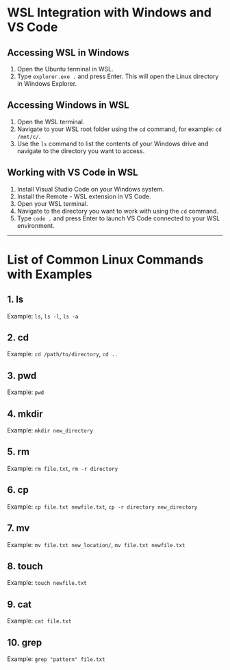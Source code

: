 # WSL Integration with Windows and VS Code

## Accessing WSL in Windows

1. Open the Ubuntu terminal in WSL.
2. Type `explorer.exe .` and press Enter. This will open the Linux directory in Windows Explorer.

## Accessing Windows in WSL

1. Open the WSL terminal.
2. Navigate to your WSL root folder using the `cd` command, for example: `cd /mnt/c/`.
3. Use the `ls` command to list the contents of your Windows drive and navigate to the directory you want to access.

## Working with VS Code in WSL

1. Install Visual Studio Code on your Windows system.
2. Install the Remote - WSL extension in VS Code.
3. Open your WSL terminal.
4. Navigate to the directory you want to work with using the `cd` command.
5. Type `code .` and press Enter to launch VS Code connected to your WSL environment.

---

# List of Common Linux Commands with Examples

## 1. ls

Example: `ls`, `ls -l`, `ls -a`

## 2. cd

Example: `cd /path/to/directory`, `cd ..`

## 3. pwd

Example: `pwd`

## 4. mkdir

Example: `mkdir new_directory`

## 5. rm

Example: `rm file.txt`, `rm -r directory`

## 6. cp

Example: `cp file.txt newfile.txt`, `cp -r directory new_directory`

## 7. mv

Example: `mv file.txt new_location/`, `mv file.txt newfile.txt`

## 8. touch

Example: `touch newfile.txt`

## 9. cat

Example: `cat file.txt`

## 10. grep

Example: `grep "pattern" file.txt`
